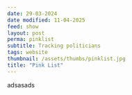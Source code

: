 ```yaml
---
date: 29-03-2024
date modified: 11-04-2025
feed: show
layout: post
perma: pinklist
subtitle: Tracking politicians
tags: website
thumbnail: /assets/thumbs/pinklist.jpg
title: "Pink List"
---
```


adsasads